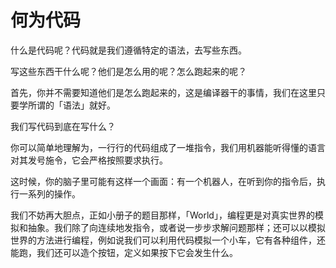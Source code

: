 # 何为代码

什么是代码呢？代码就是我们遵循特定的语法，去写些东西。

写这些东西干什么呢？他们是怎么用的呢？怎么跑起来的呢？



首先，你并不需要知道他们是怎么跑起来的，这是编译器干的事情，我们在这里只要学所谓的「语法」就好。



我们写代码到底在写什么？



你可以简单地理解为，一行行的代码组成了一堆指令，我们用机器能听得懂的语言对其发号施令，它会严格按照要求执行。



这时候，你的脑子里可能有这样一个画面：有一个机器人，在听到你的指令后，执行一系列的操作。



我们不妨再大胆点，正如小册子的题目那样，「World」，编程更是对真实世界的模拟和抽象。我们除了向连续地发指令，或者说一步步求解问题那样；还可以以模拟世界的方法进行编程，例如说我们可以利用代码模拟一个小车，它有各种组件，还能跑，我们还可以造个按钮，定义如果按下它会发生什么。